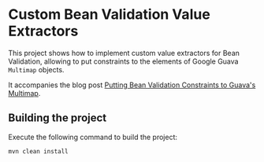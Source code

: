 # Custom Bean Validation Value Extractors

This project shows how to implement custom value extractors for Bean Validation,
allowing to put constraints to the elements of Google Guava `Multimap` objects.

It accompanies the blog post [Putting Bean Validation Constraints to Guava's Multimap](http://in.relation.to/2018/02/26/putting-bean-validation-constraints-to-multimaps/).

## Building the project

Execute the following command to build the project:

    mvn clean install
